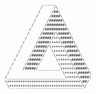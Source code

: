                           ______
                         /     /\
                        /     /##\
                       /     /####\
                      /     /######\
                     /     /########\
                    /     /##########\
                   /     /#####/\#####\
                  /     /#####/++\#####\
                 /     /#####/++++\#####\
                /     /#####/\+++++\#####\
               /     /#####/  \+++++\#####\
              /     /#####/    \+++++\#####\
             /     /#####/      \+++++\#####\
            /     /#####/        \+++++\#####\
           /     /#####/__________\+++++\#####\
          /                        \+++++\#####\
         /__________________________\+++++\####/
         \+++++++++++++++++++++++++++++++++\##/
          \+++++++++++++++++++++++++++++++++\/
           ``````````````````````````````````
